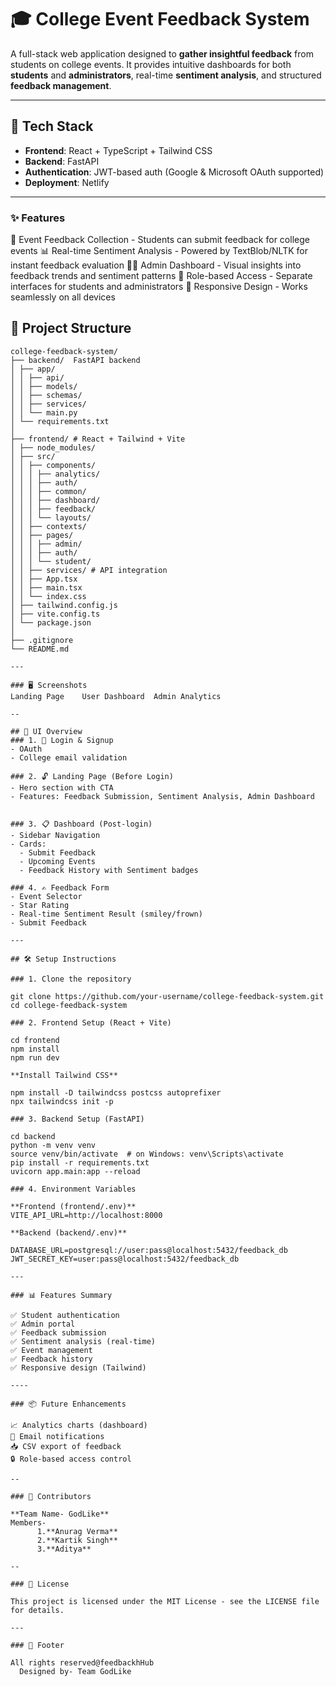 # 🎓 College Event Feedback System

A full-stack web application designed to **gather insightful feedback** from students on college events. It provides intuitive dashboards for both **students** and **administrators**, real-time **sentiment analysis**, and structured **feedback management**.

---

## 🔧 Tech Stack
- **Frontend**: React + TypeScript + Tailwind CSS
- **Backend**: FastAPI
- **Authentication**: JWT-based auth (Google & Microsoft OAuth supported)
- **Deployment**: Netlify 

---

### ✨ Features

🎤 Event Feedback Collection - Students can submit feedback for college events
📊 Real-time Sentiment Analysis - Powered by TextBlob/NLTK for instant feedback evaluation
👩‍💼 Admin Dashboard - Visual insights into feedback trends and sentiment patterns
🔐 Role-based Access - Separate interfaces for students and administrators
📱 Responsive Design - Works seamlessly on all devices

## 📁 Project Structure
```plaintext
college-feedback-system/
├── backend/  FastAPI backend
│ ├── app/
│ │ ├── api/
│ │ ├── models/
│ │ ├── schemas/
│ │ ├── services/
│ │ └── main.py
│ └── requirements.txt
│
├── frontend/ # React + Tailwind + Vite
│ ├── node_modules/
│ ├── src/
│ │ ├── components/
│ │ │ ├── analytics/
│ │ │ ├── auth/
│ │ │ ├── common/
│ │ │ ├── dashboard/
│ │ │ ├── feedback/
│ │ │ └── layouts/
│ │ ├── contexts/
│ │ ├── pages/
│ │ │ ├── admin/
│ │ │ ├── auth/
│ │ │ └── student/
│ │ ├── services/ # API integration
│ │ ├── App.tsx
│ │ ├── main.tsx
│ │ └── index.css
│ ├── tailwind.config.js
│ ├── vite.config.ts
│ └── package.json
│
├── .gitignore
└── README.md

---

### 🖥️ Screenshots
Landing Page	User Dashboard	Admin Analytics

--

## 🚀 UI Overview
### 1. 🔐 Login & Signup
- OAuth 
- College email validation

### 2. 🔓 Landing Page (Before Login)
- Hero section with CTA
- Features: Feedback Submission, Sentiment Analysis, Admin Dashboard


### 3. 📋 Dashboard (Post-login)
- Sidebar Navigation
- Cards:
  - Submit Feedback
  - Upcoming Events
  - Feedback History with Sentiment badges

### 4. ✍️ Feedback Form
- Event Selector
- Star Rating
- Real-time Sentiment Result (smiley/frown)
- Submit Feedback

---

## 🛠️ Setup Instructions

### 1. Clone the repository

git clone https://github.com/your-username/college-feedback-system.git
cd college-feedback-system

### 2. Frontend Setup (React + Vite)

cd frontend
npm install
npm run dev

**Install Tailwind CSS**

npm install -D tailwindcss postcss autoprefixer
npx tailwindcss init -p

### 3. Backend Setup (FastAPI)

cd backend
python -m venv venv
source venv/bin/activate  # on Windows: venv\Scripts\activate
pip install -r requirements.txt
uvicorn app.main:app --reload

### 4. Environment Variables

**Frontend (frontend/.env)**
VITE_API_URL=http://localhost:8000

**Backend (backend/.env)**

DATABASE_URL=postgresql://user:pass@localhost:5432/feedback_db
JWT_SECRET_KEY=user:pass@localhost:5432/feedback_db

---

### 📊 Features Summary

✅ Student authentication
✅ Admin portal
✅ Feedback submission
✅ Sentiment analysis (real-time)
✅ Event management
✅ Feedback history
✅ Responsive design (Tailwind)

----

### 📦 Future Enhancements

📈 Analytics charts (dashboard)
📨 Email notifications
📥 CSV export of feedback
🔒 Role-based access control

--

### 🤝 Contributors

**Team Name- GodLike**
Members-
      1.**Anurag Verma**
      2.**Kartik Singh**
      3.**Aditya**

--

### 📄 License

This project is licensed under the MIT License - see the LICENSE file for details.

---

### 🏫 Footer

All rights reserved@feedbackhHub
  Designed by- Team GodLike

